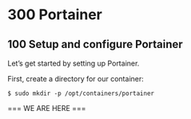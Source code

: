 # 300 Portainer

## 100 Setup and configure Portainer

Let’s get started by setting up Portainer.

First, create a directory for our container:

```
$ sudo mkdir -p /opt/containers/portainer
```

=== WE ARE HERE ===
